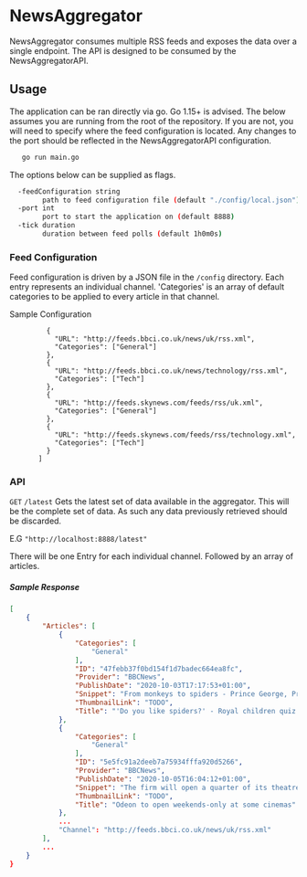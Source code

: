 # NewsAggregator

NewsAggregator consumes multiple RSS feeds and exposes the data over a single endpoint.
The API is designed to be consumed by the NewsAggregatorAPI.

## Usage
The application can be ran directly via go. Go 1.15+ is advised. The below assumes you are running from the root of the repository.
If you are not, you will need to specify where the feed configuration is located.
Any changes to the port should be reflected in the NewsAggregatorAPI configuration.
```bash
   go run main.go
```

The options below can be supplied as flags. 
```bash
  -feedConfiguration string
        path to feed configuration file (default "./config/local.json")
  -port int
        port to start the application on (default 8888)
  -tick duration
        duration between feed polls (default 1h0m0s)
```
### Feed Configuration
Feed configuration is driven by a JSON file in the `/config` directory.
Each entry represents an individual channel. 'Categories' is an array of default categories to be applied to every article in that channel.

Sample Configuration
```JSON[
         {
           "URL": "http://feeds.bbci.co.uk/news/uk/rss.xml",
           "Categories": ["General"]
         },
         {
           "URL": "http://feeds.bbci.co.uk/news/technology/rss.xml",
           "Categories": ["Tech"]
         },
         {
           "URL": "http://feeds.skynews.com/feeds/rss/uk.xml",
           "Categories": ["General"]
         },
         {
           "URL": "http://feeds.skynews.com/feeds/rss/technology.xml",
           "Categories": ["Tech"]
         }
       ]
```

### API
```GET``` `/latest`
Gets the latest set of data available in the aggregator. This will be the complete set of data.
As such any data previously retrieved should be discarded.

E.G `"http://localhost:8888/latest"`

There will be one Entry for each individual channel. Followed by an array of articles.
##### Sample Response
```JSON
[
    {
        "Articles": [
            {
                "Categories": [
                    "General"
                ],
                "ID": "47febb37f0bd154f1d7badec664ea8fc",
                "Provider": "BBCNews",
                "PublishDate": "2020-10-03T17:17:53+01:00",
                "Snippet": "From monkeys to spiders - Prince George, Princess Charlotte and Prince Louis ask about the natural world.",
                "ThumbnailLink": "TODO",
                "Title": "'Do you like spiders?' - Royal children quiz Sir David Attenborough"
            },
            {
                "Categories": [
                    "General"
                ],
                "ID": "5e5fc91a2deeb7a75934fffa920d5266",
                "Provider": "BBCNews",
                "PublishDate": "2020-10-05T16:04:12+01:00",
                "Snippet": "The firm will open a quarter of its theatres from Friday to Sunday, but declined to comment on jobs.",
                "ThumbnailLink": "TODO",
                "Title": "Odeon to open weekends-only at some cinemas"
            },
            ...
            "Channel": "http://feeds.bbci.co.uk/news/uk/rss.xml"
        ],
        ...
    }
}
```